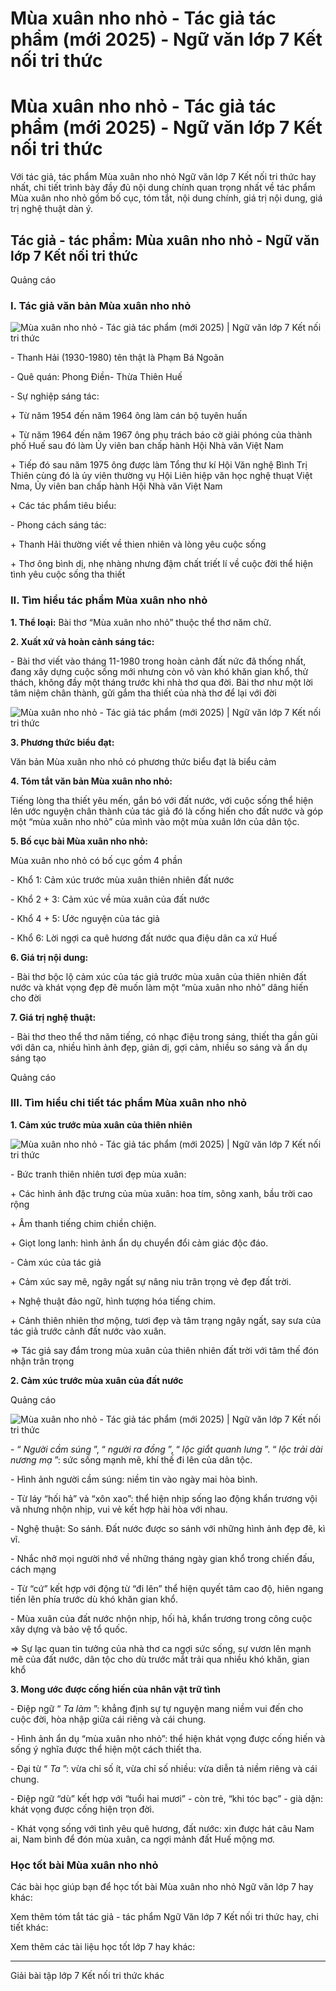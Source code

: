 # Mùa xuân nho nhỏ - Tác giả tác phẩm (mới 2025) - Ngữ văn lớp 7 Kết nối tri thức

# Mùa xuân nho nhỏ - Tác giả tác phẩm (mới 2025) - Ngữ văn lớp 7 Kết nối tri thức

Với tác giả, tác phẩm Mùa xuân nho nhỏ Ngữ văn lớp 7 Kết nối tri thức hay nhất, chi tiết trình bày đầy đủ nội dung chính quan trọng nhất về tác phẩm Mùa xuân nho nhỏ gồm bố cục, tóm tắt, nội dung chính, giá trị nội dung, giá trị nghệ thuật dàn ý.

## Tác giả - tác phẩm: Mùa xuân nho nhỏ - Ngữ văn lớp 7 Kết nối tri thức

Quảng cáo

### **I. Tác giả văn bản Mùa xuân nho nhỏ**

![Mùa xuân nho nhỏ - Tác giả tác phẩm \(mới 2025\) | Ngữ văn lớp 7 Kết nối tri thức](https://vietjack.com/soan-van-lop-7-kn/images/tac-gia-tac-pham-mua-xuan-nho-nho.PNG)

\- Thanh Hải (1930-1980) tên thật là Phạm Bá Ngoãn

\- Quê quán: Phong Điền- Thừa Thiên Huế

\- Sự nghiệp sáng tác:

\+ Từ năm 1954 đến năm 1964 ông làm cán bộ tuyên huấn

\+ Từ năm 1964 đến năm 1967 ông phụ trách báo cờ giải phóng của thành phố Huế sau đó làm Ủy viên ban chấp hành Hội Nhà văn Việt Nam

\+ Tiếp đó sau năm 1975 ông được làm Tổng thư kí Hội Văn nghệ Bình Trị Thiên cùng đó là ủy viên thường vụ Hội Liên hiệp văn học nghệ thuạt Việt Nma, Ủy viên ban chấp hành Hội Nhà văn Việt Nam

\+ Các tác phẩm tiêu biểu:

\- Phong cách sáng tác:

\+ Thanh Hải thường viết về thien nhiên và lòng yêu cuộc sống

\+ Thơ ông bình dị, nhẹ nhàng nhưng đậm chất triết lí về cuộc đời thể hiện tình yêu cuộc sống tha thiết

### **II. Tìm hiểu tác phẩm Mùa xuân nho nhỏ**

**1\. Thể loại:** Bài thơ “Mùa xuân nho nhỏ” thuộc thể thơ năm chữ.

**2\. Xuất xứ và hoàn cảnh sáng tác:**

\- Bài thơ viết vào tháng 11-1980 trong hoàn cảnh đất nức đã thống nhất, đang xây dựng cuộc sống mới nhưng còn vô vàn khó khăn gian khổ, thử thách, không đầy một tháng trước khi nhà thơ qua đời. Bài thơ như một lời tâm niệm chân thành, gửi gắm tha thiết của nhà thơ để lại với đời

![Mùa xuân nho nhỏ - Tác giả tác phẩm \(mới 2025\) | Ngữ văn lớp 7 Kết nối tri thức](https://vietjack.com/soan-van-lop-7-kn/images/tac-gia-tac-pham-mua-xuan-nho-nho.PNG)

**3\. Phương thức biểu đạt:**

Văn bản Mùa xuân nho nhỏ có phương thức biểu đạt là biểu cảm

**4\. Tóm tắt văn bản Mùa xuân nho nhỏ:**

Tiếng lòng tha thiết yêu mến, gắn bó với đất nước, với cuộc sống thể hiện lên ước nguyện chân thành của tác giả đó là cống hiến cho đất nước và góp một “mùa xuân nho nhỏ” của mình vào một mùa xuân lớn của dân tộc.

**5\. Bố cục bài Mùa xuân nho nhỏ:**

Mùa xuân nho nhỏ có bố cục gồm 4 phần

\- Khổ 1: Cảm xúc trước mùa xuân thiên nhiên đất nước

\- Khổ 2 + 3: Cảm xúc về mùa xuân của đất nước

\- Khổ 4 + 5: Ước nguyện của tác giả

\- Khổ 6: Lời ngợi ca quê hương đất nước qua điệu dân ca xứ Huế

**6\. Giá trị nội dung:**

\- Bài thơ bộc lộ cảm xúc của tác giả trước mùa xuân của thiên nhiên đất nước và khát vọng đẹp đẽ muốn làm một “mùa xuân nho nhỏ” dâng hiến cho đời

**7\. Giá trị nghệ thuật:**

\- Bài thơ theo thể thơ năm tiếng, có nhạc điệu trong sáng, thiết tha gần gũi với dân ca, nhiều hình ảnh đẹp, giản dị, gợi cảm, nhiều so sáng và ẩn dụ sáng tạo

Quảng cáo

### **III. Tìm hiểu chi tiết tác phẩm Mùa xuân nho nhỏ**

**1\. Cảm xúc trước mùa xuân của thiên nhiên**

![Mùa xuân nho nhỏ - Tác giả tác phẩm \(mới 2025\) | Ngữ văn lớp 7 Kết nối tri thức](https://vietjack.com/soan-van-lop-7-kn/images/tac-gia-tac-pham-mua-xuan-nho-nho-1.PNG)

\- Bức tranh thiên nhiên tươi đẹp mùa xuân:

\+ Các hình ảnh đặc trưng của mùa xuân: hoa tím, sông xanh, bầu trời cao rộng

\+ Âm thanh tiếng chim chiền chiện.

\+ Giọt long lanh: hình ảnh ẩn dụ chuyển đổi cảm giác độc đáo.

\- Cảm xúc của tác giả

\+ Cảm xúc say mê, ngây ngất sự nâng niu trân trọng vẻ đẹp đất trời.

\+ Nghệ thuật đảo ngữ, hình tượng hóa tiếng chim.

\+ Cảnh thiên nhiên thơ mộng, tươi đẹp và tâm trạng ngây ngất, say sưa của tác giả trước cảnh đất nước vào xuân.

=> Tác giả say đắm trong mùa xuân của thiên nhiên đất trời với tâm thế đón nhận trân trọng

**2\. Cảm xúc trước mùa xuân của đất nước**

Quảng cáo

![Mùa xuân nho nhỏ - Tác giả tác phẩm \(mới 2025\) | Ngữ văn lớp 7 Kết nối tri thức](https://vietjack.com/soan-van-lop-7-kn/images/tac-gia-tac-pham-mua-xuan-nho-nho-1a.PNG)

\- “ _Người cầm súng_ ”, “ _người ra đồng_ ”, “ _lộc giắt quanh lưng_ ”. “ _lộc trải dài nương mạ_ ”: sức sống mạnh mẽ, khí thế đi lên của dân tộc.

\- Hình ảnh người cầm súng: niềm tin vào ngày mai hòa bình.

\- Từ láy “hối hả” và “xôn xao”: thể hiện nhịp sống lao động khẩn trương vội vã nhưng nhộn nhịp, vui vẻ kết hợp hài hòa với nhau.

\- Nghệ thuật: So sánh. Đất nước được so sánh với những hình ảnh đẹp đẽ, kì vĩ.

\- Nhắc nhở mọi người nhớ về những tháng ngày gian khổ trong chiến đấu, cách mạng

\- Từ “cứ” kết hợp với động từ “đi lên” thể hiện quyết tâm cao độ, hiên ngang tiến lên phía trước dù khó khăn gian khổ.

\- Mùa xuân của đất nước nhộn nhịp, hối hả, khẩn trương trong công cuộc xây dựng và bảo vệ tổ quốc.

=> Sự lạc quan tin tưởng của nhà thơ ca ngợi sức sống, sự vươn lên mạnh mẽ của đất nước, dân tộc cho dù trước mắt trải qua nhiều khó khăn, gian khổ

**3\. Mong ước được cống hiến của nhân vật trữ tình**

\- Điệp ngữ “ _Ta làm_ ”: khẳng định sự tự nguyện mang niềm vui đến cho cuộc đời, hòa nhập giữa cái riêng và cái chung.

\- Hình ảnh ẩn dụ “mùa xuân nho nhỏ”: thể hiện khát vọng được cống hiến và sống ý nghĩa được thể hiện một cách thiết tha.

\- Đại từ “ _Ta_ ”: vừa chỉ số ít, vừa chỉ số nhiều: vừa diễn tả niềm riêng và cái chung.

\- Điệp ngữ “dù” kết hợp với “tuổi hai mươi” - còn trẻ, “khi tóc bạc” - già dặn: khát vọng được cống hiện trọn đời.

\- Khát vọng sống với tình yêu quê hương, đất nước: xin được hát câu Nam ai, Nam bình để đón mùa xuân, ca ngợi mảnh đất Huế mộng mơ.

### **Học tốt bài Mùa xuân nho nhỏ**

Các bài học giúp bạn để học tốt bài Mùa xuân nho nhỏ Ngữ văn lớp 7 hay khác:

Xem thêm tóm tắt tác giả - tác phẩm Ngữ Văn lớp 7 Kết nối tri thức hay, chi tiết khác:

Xem thêm các tài liệu học tốt lớp 7 hay khác:

* * *

Giải bài tập lớp 7 Kết nối tri thức khác

